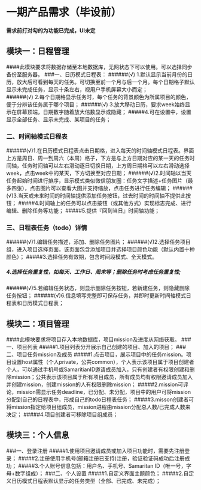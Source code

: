 # 一期产品需求（毕设前）
#### 需求前打对勾的为功能已完成，UI未定

## 模块一：日程管理
####此模块要求将数据存储至本地数据库，无网状态下可以使用。可以选择同步备份至服务器。
###一、日历模式日程表：
######(√) 1.默认显示当前月份的日历，放大后可看到每天的任务。可切换至前一个月与后一个月。每个日期格子默认显示未完成任务，显示十条左右，视用户手机屏幕大小而定；   
######(√) 2.每个日期格显示任务时，每个任务的背景颜色为所属项目的颜色，便于分辨该任务属于哪个项目； 
######(√) 3.放大移动日历，要求week始终显示在屏幕顶端，日期数字随着放大倍数显示或隐藏；
#####4.可在设置中，设置显示全部任务、显示未完成、某项目的任务；

### 二、时间轴模式日程表
######(√)1.在日历模式日程表点击日期格，进入每天的时间轴模式日程表。界面上方是周日、周一到周六（本周）格子，下方是与上方日期对应的某一天的任务时间轴，任务时间轴可以左右滑动逐日切换日期，上方周日期格可以左右滑动选择week，点击week中的某天，下方切换至对应日期；
######(√)2.时间轴以当天任务起始时间进行排序，显示模式类似微信朋友圈：任务文字描述+任务图片（最多四张），点击图片可以查看大图并支持缩放，点击任务进行任务编辑；
######(√)3.当天或未来时间的时间轴提供添加任务按钮，过去时间的时间轴不提供此按钮；
#####4.时间轴上的任务可以点击按钮（或其他方式）实现标志完成、进行编辑、删除任务等功能；
#####5.提供『回到当日』时间轴功能；

### 三、日程表任务（todo）详情
######(√)1.编辑任务描述，添加、删除任务图片；
######(√)2.选择任务项目组，进入项目选择页面，该页面包含添加项目并选择项目颜色功能（默认内置十种颜色）；
#####3.选择任务有效期，包含时间段模式、全天模式。
##### 4.选择任务重复性，如每天、工作日、周末等；删除任务时考虑任务重复性;
######(√)5.若编辑任务状态，则显示删除任务按钮，若新建任务，则隐藏删除任务按钮；
######(√)6.信息填写完整即可保存任务，并即时更新时间轴模式日程表和日历模式日程表；

## 模块二：项目管理
####此模块要求将项目存入本地数据库，项目mission及进度从网络获取。
###一、项目列表
#####1.项目列表分开展示自己创建的项目、加入的项目；
###二、项目任务mission及成员
#####1.点击项目，展示项目中的任务mission。项目设置host属性（个人private，公共common），个人表示该项目属于项目创建者个人，可以通过手机号或SamaritianID邀请成员加入，只有创建者有权限创建和删除mission；公共表示该项目属于所有项目成员，所有成员均有权限邀请成员加入并创建mission，创建mission的人有权限删除mission；
#####2.mission可评论，mission需显示任务deadline，已分配、未分配，项目中的用户可将mission分配到自己的日程表中，形成自己的todo日程表任务；
#####3.misson创建者可将mission指定给项目组成员，mission进程由mission分配总人数/已完成人数来决定；
#####4.项目创建者可移除项目组成员；
## 模块三：个人信息
###一、登录注册
#####1.使用项目邀请成员或加入项目功能时，需要先注册登录；
#####2.注册使用手机号(邮箱注册已支持)注册，验证验证码成功后注册成功；
#####3.个人账号信息包括：用户名、手机号、Samaritan ID（唯一号，字母+数字组成）；
###二、个人设置
#####1.自定义界面主题颜色；
#####2.自定义日历模式日程表默认显示的任务类型（全部、已完成、未完成）；
